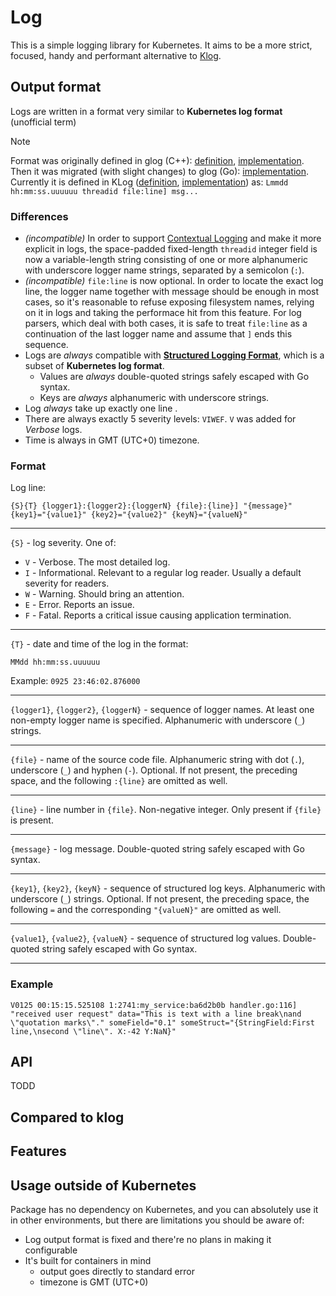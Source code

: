 # Log

This is a simple logging library for Kubernetes. It aims to be a more strict, focused, handy and performant alternative to [Klog](github.com/kubernetes/klog).

## Output format

Logs are written in a format very similar to **Kubernetes log format** (unofficial term)

> [!NOTE]
> Format was originally defined in glog (C++): [definition](https://github.com/google/glog/blob/master/src/glog/logging.h#L297), [implementation](https://github.com/google/glog/blob/master/src/logging.cc#L1617).
> Then it was migrated (with slight changes) to glog (Go): [implementation](https://github.com/golang/glog/blob/master/internal/logsink/logsink.go#L204).
> Currently it is defined in KLog ([definition](https://github.com/kubernetes/klog/blob/main/klog.go#L632), [implementation](https://github.com/kubernetes/klog/blob/main/internal/buffer/buffer.go#L117)) as: `Lmmdd hh:mm:ss.uuuuuu threadid file:line] msg...`

### Differences
 - *(incompatible)* In order to support [Contextual Logging](https://kubernetes.io/docs/concepts/cluster-administration/system-logs/#contextual-logging) and make it more explicit in logs, the space-padded fixed-length `threadid` integer field is now a variable-length string consisting of one or more alphanumeric with underscore logger name strings, separated by a semicolon (`:`).
 - *(incompatible)* `file:line` is now optional. In order to locate the exact log line, the logger name together with message should be enough in most cases, so it's reasonable to refuse exposing filesystem names, relying on it in logs and taking the performace hit from this feature. For log parsers, which deal with both cases, it is safe to treat `file:line` as a continuation of the last logger name and assume that `]` ends this sequence.
 - Logs are *always* compatible with **[Structured Logging Format](https://kubernetes.io/docs/concepts/cluster-administration/system-logs/#structured-logging)**, which is a subset of **Kubernetes log format**.
    - Values are *always* double-quoted strings safely escaped with Go syntax.
    - Keys are *always* alphanumeric with underscore strings.
 - Log *always* take up exactly one line .
 - There are always exactly 5 severity levels: `VIWEF`. `V` was added for *Verbose* logs.
 - Time is always in GMT (UTC+0) timezone.

### Format

Log line:
```
{S}{T} {logger1}:{logger2}:{loggerN} {file}:{line}] "{message}" {key1}="{value1}" {key2}="{value2}" {keyN}="{valueN}"
```

---

`{S}` - log severity. One of:
 - `V` - Verbose. The most detailed log.
 - `I` - Informational. Relevant to a regular log reader. Usually a default severity for readers.
 - `W` - Warning. Should bring an attention.
 - `E` - Error. Reports an issue.
 - `F` - Fatal. Reports a critical issue causing application termination.

---

`{T}` - date and time of the log in the format:

```
MMdd hh:mm:ss.uuuuuu
```

Example: `0925 23:46:02.876000`

---

`{logger1}`, `{logger2}`, `{loggerN}` - sequence of logger names. At least one non-empty logger name is specified. Alphanumeric with underscore (`_`) strings.

---

`{file}` - name of the source code file. Alphanumeric string with dot (`.`), underscore (`_`) and hyphen (`-`). Optional. If not present, the preceding space, and the following `:{line}` are omitted as well.

---

`{line}` - line number in `{file}`. Non-negative integer. Only present if `{file}` is present.

---

`{message}` - log message. Double-quoted string safely escaped with Go syntax.

---

`{key1}`, `{key2}`, `{keyN}` - sequence of structured log keys. Alphanumeric with underscore (`_`) strings. Optional. If not present, the preceding space, the following `=` and the corresponding `"{valueN}"` are omitted as well.

---

`{value1}`, `{value2}`, `{valueN}` - sequence of structured log values. Double-quoted string safely escaped with Go syntax.

---


### Example

```
V0125 00:15:15.525108 1:2741:my_service:ba6d2b0b handler.go:116] "received user request" data="This is text with a line break\nand \"quotation marks\"." someField="0.1" someStruct="{StringField:First line,\nsecond \"line\". X:-42 Y:NaN}"
```

## API

TODD

## Compared to klog

## Features

## Usage outside of Kubernetes

Package has no dependency on Kubernetes, and you can absolutely use it in other environments, but there are limitations you should be aware of:

 - Log output format is fixed and there're no plans in making it configurable
 - It's built for containers in mind
   - output goes directly to standard error
   - timezone is GMT (UTC+0)

